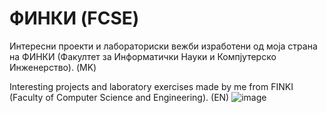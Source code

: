 # ФИНКИ (FCSE)
Интересни проекти и лабораториски вежби изработени од моја страна на ФИНКИ (Факултет за Информатички Науки и Компјутерско Инженерство). (MK)





Interesting projects and laboratory exercises made by me from FINKI (Faculty of Computer Science and Engineering). (EN)
![image](https://user-images.githubusercontent.com/93830641/209555008-089d590d-43ae-42c5-80d3-9921f1afacd0.png)

